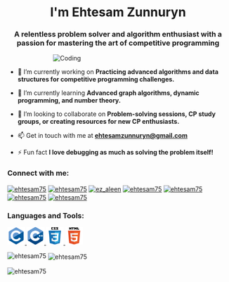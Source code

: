 <h1 align="center">I'm Ehtesam Zunnuryn</h1>
<h3 align="center">A relentless problem solver and algorithm enthusiast with a passion for mastering the art of competitive programming</h3>

<img align= "right" alt = "Coding" width = "400" src = "https://camo.githubusercontent.com/130ffc354b6ee3c8c9e506276e598bf4e19ea7950df203dacf6aeee4fc543a50/68747470733a2f2f616e616c7974696373696e6469616d61672e636f6d2f77702d636f6e74656e742f75706c6f6164732f323031382f31322f646576656c6f7065722d6472696262626c652e676966">

<p align="left"> <a href="https://twitter.com/" target="blank"><img src="https://img.shields.io/twitter/follow/?logo=twitter&style=for-the-badge" alt="" /></a> </p>

- 🔭 I’m currently working on **Practicing advanced algorithms and data structures for competitive programming challenges.**

- 🌱 I’m currently learning **Advanced graph algorithms, dynamic programming, and number theory.**

- 👯 I’m looking to collaborate on **Problem-solving sessions, CP study groups, or creating resources for new CP enthusiasts.**

- 📫 Get in touch with me at **ehtesamzunnuryn@gmail.com**

- ⚡ Fun fact **I love debugging as much as solving the problem itself!**

<h3 align="left">Connect with me:</h3>
<p align="left">
<a href="https://linkedin.com/in/ehtesam75" target="blank"><img align="center" src="https://raw.githubusercontent.com/rahuldkjain/github-profile-readme-generator/master/src/images/icons/Social/linked-in-alt.svg" alt="ehtesam75" height="30" width="40" /></a>
<a href="https://fb.com/ehtesam75" target="blank"><img align="center" src="https://raw.githubusercontent.com/rahuldkjain/github-profile-readme-generator/master/src/images/icons/Social/facebook.svg" alt="ehtesam75" height="30" width="40" /></a>
<a href="https://instagram.com/ez_aleen" target="blank"><img align="center" src="https://raw.githubusercontent.com/rahuldkjain/github-profile-readme-generator/master/src/images/icons/Social/instagram.svg" alt="ez_aleen" height="30" width="40" /></a>
<a href="https://www.codechef.com/users/ehtesam75" target="blank"><img align="center" src="https://cdn.jsdelivr.net/npm/simple-icons@3.1.0/icons/codechef.svg" alt="ehtesam75" height="30" width="40" /></a>
<a href="https://www.hackerrank.com/ehtesam75" target="blank"><img align="center" src="https://raw.githubusercontent.com/rahuldkjain/github-profile-readme-generator/master/src/images/icons/Social/hackerrank.svg" alt="ehtesam75" height="30" width="40" /></a>
<a href="https://codeforces.com/profile/ehtesam75" target="blank"><img align="center" src="https://raw.githubusercontent.com/rahuldkjain/github-profile-readme-generator/master/src/images/icons/Social/codeforces.svg" alt="ehtesam75" height="30" width="40" /></a>
<a href="https://www.leetcode.com/ehtesam75" target="blank"><img align="center" src="https://raw.githubusercontent.com/rahuldkjain/github-profile-readme-generator/master/src/images/icons/Social/leet-code.svg" alt="ehtesam75" height="30" width="40" /></a>
</p>

<h3 align="left">Languages and Tools:</h3>
<p align="left"> <a href="https://www.cprogramming.com/" target="_blank" rel="noreferrer"> <img src="https://raw.githubusercontent.com/devicons/devicon/master/icons/c/c-original.svg" alt="c" width="40" height="40"/> </a> <a href="https://www.w3schools.com/cpp/" target="_blank" rel="noreferrer"> <img src="https://raw.githubusercontent.com/devicons/devicon/master/icons/cplusplus/cplusplus-original.svg" alt="cplusplus" width="40" height="40"/> </a> <a href="https://www.w3schools.com/css/" target="_blank" rel="noreferrer"> <img src="https://raw.githubusercontent.com/devicons/devicon/master/icons/css3/css3-original-wordmark.svg" alt="css3" width="40" height="40"/> </a> <a href="https://www.w3.org/html/" target="_blank" rel="noreferrer"> <img src="https://raw.githubusercontent.com/devicons/devicon/master/icons/html5/html5-original-wordmark.svg" alt="html5" width="40" height="40"/> </a> </p>

<p><img align="left" src="https://github-readme-stats.vercel.app/api/top-langs?username=ehtesam75&show_icons=true&locale=en&layout=compact" alt="ehtesam75" /></p>

<p>&nbsp;<img align="center" src="https://github-readme-stats.vercel.app/api?username=ehtesam75&show_icons=true&locale=en" alt="ehtesam75" /></p>

<p><img align="center" src="https://github-readme-streak-stats.herokuapp.com/?user=ehtesam75&" alt="ehtesam75" /></p>
